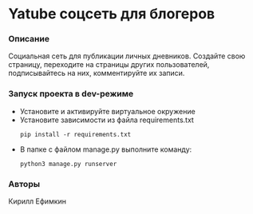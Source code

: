 # Yatube соцсеть для блогеров
### Описание
Социальная сеть для публикации личных дневников. Создайте свою страницу,
переходите на страницы других пользователей, подписывайтесь на них, комментируйте их записи.
### Запуск проекта в dev-режиме
- Установите и активируйте виртуальное окружение
- Установите зависимости из файла requirements.txt
    ```
    pip install -r requirements.txt
    ``` 
- В папке с файлом manage.py выполните команду:
    ```
    python3 manage.py runserver
    ```
### Авторы
Кирилл Ефимкин
